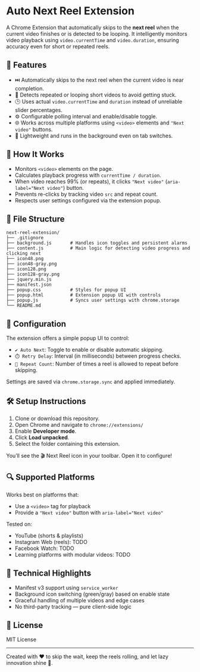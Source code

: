 
# Auto Next Reel Extension

A Chrome Extension that automatically skips to the **next reel** when the current video finishes or is detected to be looping. It intelligently monitors video playback using `video.currentTime` and `video.duration`, ensuring accuracy even for short or repeated reels.

## 🚀 Features

- ⏭️ Automatically skips to the next reel when the current video is near completion.
- 🔄 Detects repeated or looping short videos to avoid getting stuck.
- 🕒 Uses actual `video.currentTime` and `duration` instead of unreliable slider percentages.
- ⚙️ Configurable polling interval and enable/disable toggle.
- 🌐 Works across multiple platforms using `<video>` elements and `"Next video"` buttons.
- 🧠 Lightweight and runs in the background even on tab switches.

## 🧩 How It Works

- Monitors `<video>` elements on the page.
- Calculates playback progress with `currentTime / duration`.
- When video reaches 99% (or repeats), it clicks `"Next video"` (`aria-label="Next video"`) button.
- Prevents re-clicks by tracking video `src` and repeat count.
- Respects user settings configured via the extension popup.

## 📁 File Structure

```
next-reel-extension/
├── .gitignore
├── background.js       # Handles icon toggles and persistent alarms
├── content.js          # Main logic for detecting video progress and clicking next
├── icon48.png
├── icon48-gray.png
├── icon128.png
├── icon128-gray.png
├── jquery.min.js
├── manifest.json
├── popup.css           # Styles for popup UI
├── popup.html          # Extension popup UI with controls
├── popup.js            # Syncs user settings with chrome.storage
└── README.md
```

## 🔧 Configuration

The extension offers a simple popup UI to control:

- `✔️ Auto Next`: Toggle to enable or disable automatic skipping.
- `⏱️ Retry Delay`: Interval (in milliseconds) between progress checks.
- `🔁 Repeat Count`: Number of times a reel is allowed to repeat before skipping.

Settings are saved via `chrome.storage.sync` and applied immediately.

## 🛠 Setup Instructions

1. Clone or download this repository.
2. Open Chrome and navigate to `chrome://extensions/`
3. Enable **Developer mode**.
4. Click **Load unpacked**.
5. Select the folder containing this extension.

You’ll see the 🎬 Next Reel icon in your toolbar. Open it to configure!

## 🔍 Supported Platforms

Works best on platforms that:
- Use a `<video>` tag for playback
- Provide a `"Next video"` button with `aria-label="Next video"`

Tested on:
- YouTube (shorts & playlists)
- Instagram Web (reels): TODO
- Facebook Watch: TODO
- Learning platforms with modular videos: TODO

## 🧠 Technical Highlights

- Manifest v3 support using `service_worker`
- Background icon switching (green/gray) based on enable state
- Graceful handling of multiple videos and edge cases
- No third-party tracking — pure client-side logic

## 📃 License

MIT License

---

Created with ❤️ to skip the wait, keep the reels rolling, and let lazy innovation shine 🚀.